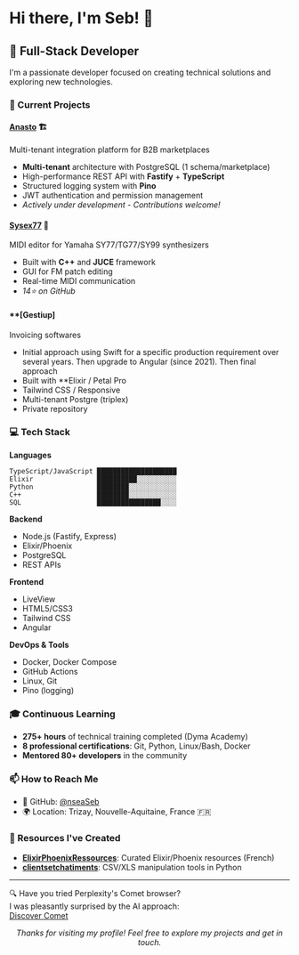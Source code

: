 # Hi there, I'm Seb! 👋

## 🚀 Full-Stack Developer 

I'm a passionate developer focused on creating technical solutions and exploring new technologies.

### 🔭 Current Projects

#### **[Anasto](https://github.com/nseaSeb/anasto)** 🏗️
Multi-tenant integration platform for B2B marketplaces
- **Multi-tenant** architecture with PostgreSQL (1 schema/marketplace)
- High-performance REST API with **Fastify** + **TypeScript**
- Structured logging system with **Pino**
- JWT authentication and permission management
- *Actively under development - Contributions welcome!*

#### **[Sysex77](https://github.com/nseaSeb/Sysex77)** 🎹
MIDI editor for Yamaha SY77/TG77/SY99 synthesizers
- Built with **C++** and **JUCE** framework
- GUI for FM patch editing
- Real-time MIDI communication
- *14⭐ on GitHub*

#### **[Gestiup]
Invoicing softwares
- Initial approach using Swift for a specific production requirement over several years. Then upgrade to Angular (since 2021).
Then final approach
- Built with **Elixir / Petal Pro
- Tailwind CSS / Responsive
- Multi-tenant Postgre (triplex)
- Private repository

### 💻 Tech Stack

**Languages**
```
TypeScript/JavaScript ████████████████████ 
Elixir                ██████████░░░░░░░░░░
Python                ████████░░░░░░░░░░░░
C++                   ████████░░░░░░░░░░░░
SQL                   ████████████████░░░░
```

**Backend**
- Node.js (Fastify, Express)
- Elixir/Phoenix
- PostgreSQL
- REST APIs

**Frontend**
- LiveView
- HTML5/CSS3
- Tailwind CSS
- Angular

**DevOps & Tools**
- Docker, Docker Compose
- GitHub Actions
- Linux, Git
- Pino (logging)
  
### 🎓 Continuous Learning
- **275+ hours** of technical training completed (Dyma Academy)
- **8 professional certifications**: Git, Python, Linux/Bash, Docker
- **Mentored 80+ developers** in the community

  
### 📫 How to Reach Me

- 🔗 GitHub: [@nseaSeb](https://github.com/nseaSeb)
- 🌍 Location: Trizay, Nouvelle-Aquitaine, France 🇫🇷

### 🎯 Resources I've Created

- **[ElixirPhoenixRessources](https://github.com/nseaSeb/ElixirPhoenixRessources)**: Curated Elixir/Phoenix resources (French)
- **[clientsetchatiments](https://github.com/nseaSeb/clientsetchatiments)**: CSV/XLS manipulation tools in Python

---
🔍 Have you tried Perplexity's Comet browser?  
I was pleasantly surprised by the AI approach:  
[Discover Comet](https://pplx.ai/nseaprotec62526)
<div align="center">
  
*Thanks for visiting my profile! Feel free to explore my projects and get in touch.*

</div>


